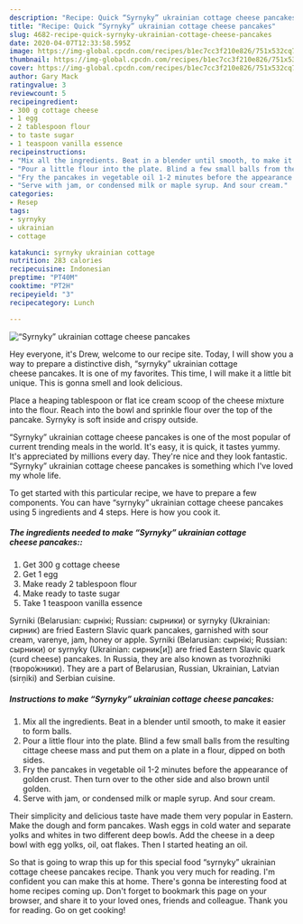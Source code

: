 ```yaml
---
description: "Recipe: Quick “Syrnyky” ukrainian cottage cheese pancakes"
title: "Recipe: Quick “Syrnyky” ukrainian cottage cheese pancakes"
slug: 4682-recipe-quick-syrnyky-ukrainian-cottage-cheese-pancakes
date: 2020-04-07T12:33:58.595Z
image: https://img-global.cpcdn.com/recipes/b1ec7cc3f210e826/751x532cq70/syrnyky-ukrainian-cottage-cheese-pancakes-recipe-main-photo.jpg
thumbnail: https://img-global.cpcdn.com/recipes/b1ec7cc3f210e826/751x532cq70/syrnyky-ukrainian-cottage-cheese-pancakes-recipe-main-photo.jpg
cover: https://img-global.cpcdn.com/recipes/b1ec7cc3f210e826/751x532cq70/syrnyky-ukrainian-cottage-cheese-pancakes-recipe-main-photo.jpg
author: Gary Mack
ratingvalue: 3
reviewcount: 5
recipeingredient:
- 300 g cottage cheese
- 1 egg
- 2 tablespoon flour
- to taste sugar
- 1 teaspoon vanilla essence
recipeinstructions:
- "Mix all the ingredients. Beat in a blender until smooth, to make it easier to form balls."
- "Pour a little flour into the plate. Blind a few small balls from the resulting cittage cheese mass and put them on a plate in a flour, dipped on both sides."
- "Fry the pancakes in vegetable oil 1-2 minutes before the appearance of golden crust. Then turn over to the other side and also brown until golden."
- "Serve with jam, or condensed milk or maple syrup. And sour cream."
categories:
- Resep
tags:
- syrnyky
- ukrainian
- cottage

katakunci: syrnyky ukrainian cottage
nutrition: 283 calories
recipecuisine: Indonesian
preptime: "PT40M"
cooktime: "PT2H"
recipeyield: "3"
recipecategory: Lunch

---
```



![“Syrnyky” ukrainian cottage cheese pancakes](https://img-global.cpcdn.com/recipes/b1ec7cc3f210e826/751x532cq70/syrnyky-ukrainian-cottage-cheese-pancakes-recipe-main-photo.jpg)

Hey everyone, it's Drew, welcome to our recipe site. Today, I will show you a way to prepare a distinctive dish, “syrnyky” ukrainian cottage cheese pancakes. It is one of my favorites. This time, I will make it a little bit unique. This is gonna smell and look delicious.

Place a heaping tablespoon or flat ice cream scoop of the cheese mixture into the flour. Reach into the bowl and sprinkle flour over the top of the pancake. Syrnyky is soft inside and crispy outside.

“Syrnyky” ukrainian cottage cheese pancakes is one of the most popular of current trending meals in the world. It's easy, it is quick, it tastes yummy. It's appreciated by millions every day. They're nice and they look fantastic. “Syrnyky” ukrainian cottage cheese pancakes is something which I've loved my whole life.


To get started with this particular recipe, we have to prepare a few components. You can have “syrnyky” ukrainian cottage cheese pancakes using 5 ingredients and 4 steps. Here is how you cook it.

##### The ingredients needed to make “Syrnyky” ukrainian cottage cheese pancakes::

1. Get 300 g cottage cheese
1. Get 1 egg
1. Make ready 2 tablespoon flour
1. Make ready to taste sugar
1. Take 1 teaspoon vanilla essence


Syrniki (Belarusian: сырнікі; Russian: сырники) or syrnyky (Ukrainian: сирник) are fried Eastern Slavic quark pancakes, garnished with sour cream, varenye, jam, honey or apple. Syrniki (Belarusian: сырнікі; Russian: сырники) or syrnyky (Ukrainian: сирник[и]) are fried Eastern Slavic quark (curd cheese) pancakes. In Russia, they are also known as tvorozhniki (творо́жники). They are a part of Belarusian, Russian, Ukrainian, Latvian (sirņiki) and Serbian cuisine. 

##### Instructions to make “Syrnyky” ukrainian cottage cheese pancakes:

1. Mix all the ingredients. Beat in a blender until smooth, to make it easier to form balls.
1. Pour a little flour into the plate. Blind a few small balls from the resulting cittage cheese mass and put them on a plate in a flour, dipped on both sides.
1. Fry the pancakes in vegetable oil 1-2 minutes before the appearance of golden crust. Then turn over to the other side and also brown until golden.
1. Serve with jam, or condensed milk or maple syrup. And sour cream.


Their simplicity and delicious taste have made them very popular in Eastern. Make the dough and form pancakes. Wash eggs in cold water and separate yolks and whites in two different deep bowls. Add the cheese in a deep bowl with egg yolks, oil, oat flakes. Then I started heating an oil. 

So that is going to wrap this up for this special food “syrnyky” ukrainian cottage cheese pancakes recipe. Thank you very much for reading. I'm confident you can make this at home. There's gonna be interesting food at home recipes coming up. Don't forget to bookmark this page on your browser, and share it to your loved ones, friends and colleague. Thank you for reading. Go on get cooking!
